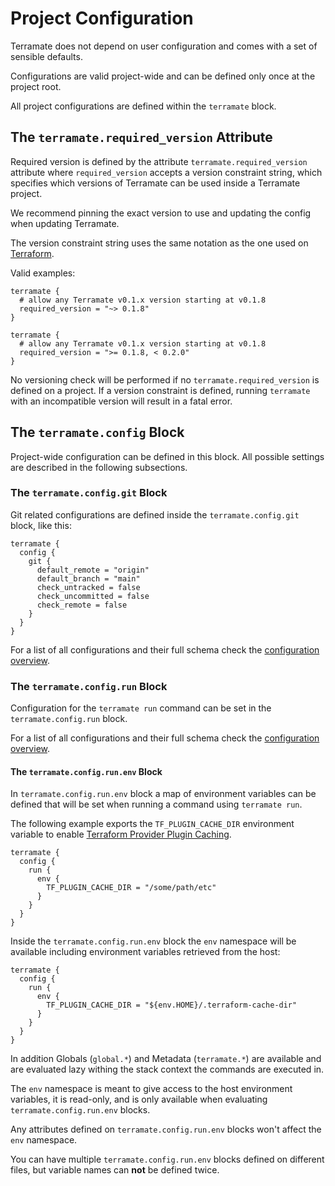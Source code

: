 # Project Configuration

Terramate does not depend on user configuration and comes with a set of sensible defaults.

Configurations are valid project-wide and can be defined only once at the project root.

All project configurations are defined within the `terramate` block.

## The `terramate.required_version` Attribute

Required version is defined by the attribute `terramate.required_version` attribute
where `required_version` accepts a version constraint string,
which specifies which versions of Terramate can be used inside a Terramate project.

We recommend pinning the exact version to use and updating the config when updating Terramate.

The version constraint string uses the same notation as the one used on
[Terraform](https://www.terraform.io/language/expressions/version-constraints).

Valid examples:

```hcl
terramate {
  # allow any Terramate v0.1.x version starting at v0.1.8
  required_version = "~> 0.1.8"
}
```

```hcl
terramate {
  # allow any Terramate v0.1.x version starting at v0.1.8
  required_version = ">= 0.1.8, < 0.2.0"
}
```

No versioning check will be performed if no `terramate.required_version` is defined on a project. If a version constraint is defined, running `terramate` with an incompatible version will result in a fatal error.

## The `terramate.config` Block

Project-wide configuration can be defined in this block. All possible settings are described in the following subsections.

### The `terramate.config.git` Block

Git related configurations are defined inside the `terramate.config.git` block, like this:

```hcl
terramate {
  config {
    git {
      default_remote = "origin"
      default_branch = "main"
      check_untracked = false
      check_uncommitted = false
      check_remote = false
    }
  }
}
```

For a list of all configurations and their full schema check the
[configuration overview](config-overview.md#terramateconfiggit-block-schema).

### The `terramate.config.run` Block

Configuration for the `terramate run` command can be set in the
`terramate.config.run` block.

For a list of all configurations and their full schema check the
[configuration overview](config-overview.md#terramateconfigrun-block-schema).

#### The `terramate.config.run.env` Block

In `terramate.config.run.env` block a map of environment variables can be defined
that will be set when running a command using `terramate run`.

The following example exports the `TF_PLUGIN_CACHE_DIR` environment variable to
enable [Terraform Provider Plugin Caching](https://www.terraform.io/cli/config/config-file#provider-plugin-cache).

```hcl
terramate {
  config {
    run {
      env {
        TF_PLUGIN_CACHE_DIR = "/some/path/etc"
      }
    }
  }
}
```

Inside the `terramate.config.run.env` block the `env` namespace will be
available including environment variables retrieved from the host:

```hcl
terramate {
  config {
    run {
      env {
        TF_PLUGIN_CACHE_DIR = "${env.HOME}/.terraform-cache-dir"
      }
    }
  }
}
```

In addition Globals (`global.*`) and Metadata (`terramate.*`) are available and
are evaluated lazy withing the stack context the commands are executed in.

The `env` namespace is meant to give access to the host environment variables,
it is read-only, and is only available when evaluating
`terramate.config.run.env` blocks.

Any attributes defined
on `terramate.config.run.env` blocks won't affect the `env` namespace.

You can have multiple `terramate.config.run.env` blocks defined on different
files, but variable names can **not** be defined twice.
